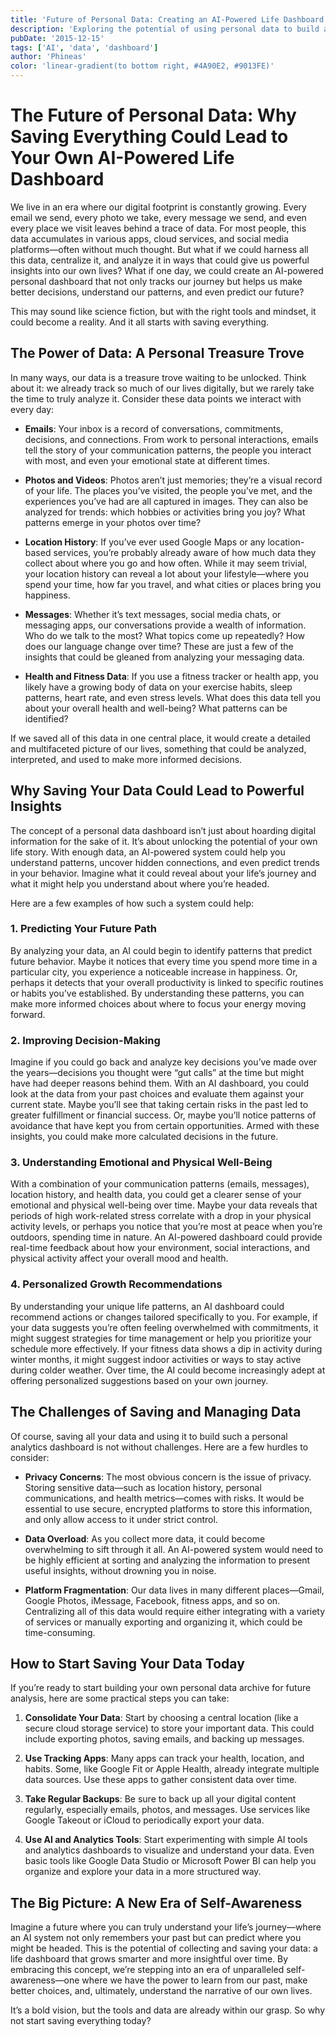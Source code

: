 ```yaml
---
title: 'Future of Personal Data: Creating an AI-Powered Life Dashboard'
description: 'Exploring the potential of using personal data to build an AI-powered life dashboard'
pubDate: '2015-12-15'
tags: ['AI', 'data', 'dashboard']
author: 'Phineas'
color: 'linear-gradient(to bottom right, #4A90E2, #9013FE)'
---
```


# The Future of Personal Data: Why Saving Everything Could Lead to Your Own AI-Powered Life Dashboard

We live in an era where our digital footprint is constantly growing. Every email we send, every photo we take, every message we send, and even every place we visit leaves behind a trace of data. For most people, this data accumulates in various apps, cloud services, and social media platforms—often without much thought. But what if we could harness all this data, centralize it, and analyze it in ways that could give us powerful insights into our own lives? What if one day, we could create an AI-powered personal dashboard that not only tracks our journey but helps us make better decisions, understand our patterns, and even predict our future?

This may sound like science fiction, but with the right tools and mindset, it could become a reality. And it all starts with saving everything.

## The Power of Data: A Personal Treasure Trove

In many ways, our data is a treasure trove waiting to be unlocked. Think about it: we already track so much of our lives digitally, but we rarely take the time to truly analyze it. Consider these data points we interact with every day:

- **Emails**: Your inbox is a record of conversations, commitments, decisions, and connections. From work to personal interactions, emails tell the story of your communication patterns, the people you interact with most, and even your emotional state at different times.
  
- **Photos and Videos**: Photos aren’t just memories; they’re a visual record of your life. The places you’ve visited, the people you’ve met, and the experiences you’ve had are all captured in images. They can also be analyzed for trends: which hobbies or activities bring you joy? What patterns emerge in your photos over time?

- **Location History**: If you’ve ever used Google Maps or any location-based services, you’re probably already aware of how much data they collect about where you go and how often. While it may seem trivial, your location history can reveal a lot about your lifestyle—where you spend your time, how far you travel, and what cities or places bring you happiness.

- **Messages**: Whether it’s text messages, social media chats, or messaging apps, our conversations provide a wealth of information. Who do we talk to the most? What topics come up repeatedly? How does our language change over time? These are just a few of the insights that could be gleaned from analyzing your messaging data.

- **Health and Fitness Data**: If you use a fitness tracker or health app, you likely have a growing body of data on your exercise habits, sleep patterns, heart rate, and even stress levels. What does this data tell you about your overall health and well-being? What patterns can be identified?

If we saved all of this data in one central place, it would create a detailed and multifaceted picture of our lives, something that could be analyzed, interpreted, and used to make more informed decisions.

## Why Saving Your Data Could Lead to Powerful Insights

The concept of a personal data dashboard isn’t just about hoarding digital information for the sake of it. It’s about unlocking the potential of your own life story. With enough data, an AI-powered system could help you understand patterns, uncover hidden connections, and even predict trends in your behavior. Imagine what it could reveal about your life’s journey and what it might help you understand about where you’re headed.

Here are a few examples of how such a system could help:

### 1. **Predicting Your Future Path**
By analyzing your data, an AI could begin to identify patterns that predict future behavior. Maybe it notices that every time you spend more time in a particular city, you experience a noticeable increase in happiness. Or, perhaps it detects that your overall productivity is linked to specific routines or habits you’ve established. By understanding these patterns, you can make more informed choices about where to focus your energy moving forward.

### 2. **Improving Decision-Making**
Imagine if you could go back and analyze key decisions you’ve made over the years—decisions you thought were “gut calls” at the time but might have had deeper reasons behind them. With an AI dashboard, you could look at the data from your past choices and evaluate them against your current state. Maybe you’ll see that taking certain risks in the past led to greater fulfillment or financial success. Or, maybe you’ll notice patterns of avoidance that have kept you from certain opportunities. Armed with these insights, you could make more calculated decisions in the future.

### 3. **Understanding Emotional and Physical Well-Being**
With a combination of your communication patterns (emails, messages), location history, and health data, you could get a clearer sense of your emotional and physical well-being over time. Maybe your data reveals that periods of high work-related stress correlate with a drop in your physical activity levels, or perhaps you notice that you’re most at peace when you’re outdoors, spending time in nature. An AI-powered dashboard could provide real-time feedback about how your environment, social interactions, and physical activity affect your overall mood and health.

### 4. **Personalized Growth Recommendations**
By understanding your unique life patterns, an AI dashboard could recommend actions or changes tailored specifically to you. For example, if your data suggests you’re often feeling overwhelmed with commitments, it might suggest strategies for time management or help you prioritize your schedule more effectively. If your fitness data shows a dip in activity during winter months, it might suggest indoor activities or ways to stay active during colder weather. Over time, the AI could become increasingly adept at offering personalized suggestions based on your own journey.

## The Challenges of Saving and Managing Data

Of course, saving all your data and using it to build such a personal analytics dashboard is not without challenges. Here are a few hurdles to consider:

- **Privacy Concerns**: The most obvious concern is the issue of privacy. Storing sensitive data—such as location history, personal communications, and health metrics—comes with risks. It would be essential to use secure, encrypted platforms to store this information, and only allow access to it under strict control.

- **Data Overload**: As you collect more data, it could become overwhelming to sift through it all. An AI-powered system would need to be highly efficient at sorting and analyzing the information to present useful insights, without drowning you in noise.

- **Platform Fragmentation**: Our data lives in many different places—Gmail, Google Photos, iMessage, Facebook, fitness apps, and so on. Centralizing all of this data would require either integrating with a variety of services or manually exporting and organizing it, which could be time-consuming.

## How to Start Saving Your Data Today

If you’re ready to start building your own personal data archive for future analysis, here are some practical steps you can take:

1. **Consolidate Your Data**: Start by choosing a central location (like a secure cloud storage service) to store your important data. This could include exporting photos, saving emails, and backing up messages.
  
2. **Use Tracking Apps**: Many apps can track your health, location, and habits. Some, like Google Fit or Apple Health, already integrate multiple data sources. Use these apps to gather consistent data over time.

3. **Take Regular Backups**: Be sure to back up all your digital content regularly, especially emails, photos, and messages. Use services like Google Takeout or iCloud to periodically export your data.

4. **Use AI and Analytics Tools**: Start experimenting with simple AI tools and analytics dashboards to visualize and understand your data. Even basic tools like Google Data Studio or Microsoft Power BI can help you organize and explore your data in a more structured way.

## The Big Picture: A New Era of Self-Awareness

Imagine a future where you can truly understand your life’s journey—where an AI system not only remembers your past but can predict where you might be headed. This is the potential of collecting and saving your data: a life dashboard that grows smarter and more insightful over time. By embracing this concept, we’re stepping into an era of unparalleled self-awareness—one where we have the power to learn from our past, make better choices, and, ultimately, understand the narrative of our own lives.

It’s a bold vision, but the tools and data are already within our grasp. So why not start saving everything today?
